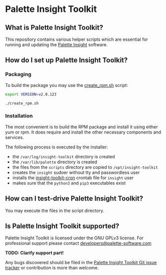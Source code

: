 # Palette Insight Toolkit

[Palette Insight]: https://github.com/palette-software/palette-insight

## What is Palette Insight Toolkit?

This repository contains various helper scripts which are essential for running
and updating the [Palette Insight] software.

## How do I set up Palette Insight Toolkit?

### Packaging

To build the package you may use the [create_rpm.sh](create_rpm.sh) script:

```bash
export VERSION=v2.0.123

./create_rpm.sh
```

### Installation

The most convenient is to build the RPM package and install it using either yum or rpm.
It does require and install the other necessary components and services.

The following process is executed by the installer:

- the `/var/log/insight-toolkit` directory is created
- the `/var/lib/palette` directory is created
- the files from the `scripts` directory are copied to `/opt/insight-toolkit`
- creates the `insight` sudoer without tty and passwordless user
- installs the [insight-toolkit-cron](insight-toolkit-cron) crontab file for `insight` user
- makes sure that the `python3` and `pip3` executables exist

## How can I test-drive Palette Insight Toolkit?

You may execute the files in the script directory.

## Is Palette Insight Toolkit supported?

Palette Insight Toolkit is licensed under the GNU GPLv3 license. For professional support please contact developers@palette-software.com

**TODO: Clarify support part!**

Any bugs discovered should be filed in the [Palette Insight Toolkit Git issue tracker](https://github.com/palette-software/insight-reporting-framework/issues) or contribution is more than welcome.
